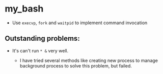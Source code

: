 # my_bash

- Use `execvp`, `fork` and `waitpid` to implement command invocation

## Outstanding problems:

- It's can't run `* &` very well.
  
  - I have tried several methods like creating new process to manage background process to solve this problem, but failed.